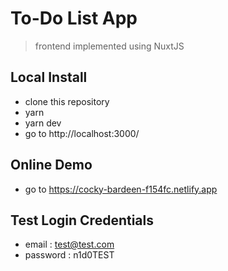 # To-Do List App

> frontend implemented using NuxtJS

## Local Install

- clone this repository
- yarn
- yarn dev
- go to http://localhost:3000/

## Online Demo

- go to https://cocky-bardeen-f154fc.netlify.app

## Test Login Credentials

- email : test@test.com
- password : n1d0TEST

